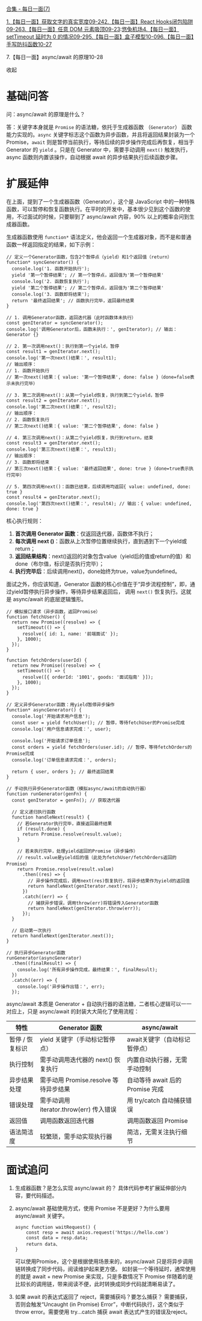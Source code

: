 [合集 - 每日一面(7)](https://github.com)

[1.【每日一面】获取文字的真实宽度09-24](https://github.com/keepsmart/p/19109247)[2.【每日一面】React Hooks闭包陷阱09-26](https://github.com/keepsmart/p/19113792)[3.【每日一面】任意 DOM 元素吸顶09-23](https://github.com/keepsmart/p/19106732):[悠兔机场](https://xinnongbo.com)[4.【每日一面】setTimeout 延时为 0 的情况09-29](https://github.com/keepsmart/p/19118235)[5.【每日一面】盒子模型10-09](https://github.com/keepsmart/p/19132053)[6.【每日一面】手写防抖函数10-27](https://github.com/keepsmart/p/19168241)

7.【每日一面】async/await 的原理10-28

收起

# 基础问答

问：async/await 的原理是什么？

答：关键字本身就是 `Promise` 的语法糖，依托于生成器函数 （`Generator`） 函数能力实现的。`async` 关键字标志这个函数为异步函数，并且将返回结果封装为一个 Promise，`await` 则是暂停当前执行，等待后续的异步操作完成后再恢复，相当于 Generator 的 `yield` 。只是在 Generator 中，需要手动调用 `next()` 触发执行， async 函数则内置该操作，自动根据 await 的异步结果执行后续函数步骤。

# 扩展延伸

在上面，提到了一个生成器函数（Generator），这个是 JavaScript 中的一种特殊函数，可以暂停和恢复函数执行。在平时的开发中，基本很少见到这个函数的使用，不过面试的时候，只要聊到了 async/await 内容，90% 以上的概率会问到生成器函数。

生成器函数使用 `function*` 语法定义，他会返回一个生成器对象，而不是和普通函数一样返回指定的结果，如下示例：

```
// 定义一个Generator函数，包含2个暂停点（yield）和1个返回值（return）
function* syncGenerator() {
  console.log('1. 函数开始执行');
  yield '第一个暂停结果'; // 第一个暂停点，返回值为'第一个暂停结果'
  console.log('2. 函数恢复执行');
  yield '第二个暂停结果'; // 第二个暂停点，返回值为'第二个暂停结果'
  console.log('3. 函数即将结束');
  return '最终返回结果'; // 函数执行完毕，返回最终结果
}

// 1. 调用Generator函数，返回迭代器（此时函数体未执行）
const genIterator = syncGenerator();
console.log('调用Generator后，函数未执行：', genIterator); // 输出：Generator {}

// 2. 第一次调用next()：执行到第一个yield，暂停
const result1 = genIterator.next();
console.log('第一次next()结果：', result1); 
// 输出顺序：
// 1. 函数开始执行
// 第一次next()结果：{ value: '第一个暂停结果', done: false }（done=false表示未执行完毕）

// 3. 第二次调用next()：从第一个yield恢复，执行到第二个yield，暂停
const result2 = genIterator.next();
console.log('第二次next()结果：', result2);
// 输出顺序：
// 2. 函数恢复执行
// 第二次next()结果：{ value: '第二个暂停结果', done: false }

// 4. 第三次调用next()：从第二个yield恢复，执行到return，结束
const result3 = genIterator.next();
console.log('第三次next()结果：', result3);
// 输出顺序：
// 3. 函数即将结束
// 第三次next()结果：{ value: '最终返回结果', done: true }（done=true表示执行完毕）

// 5. 第四次调用next()：函数已结束，后续调用均返回{ value: undefined, done: true }
const result4 = genIterator.next();
console.log('第四次next()结果：', result4); // 输出：{ value: undefined, done: true }
```

核心执行规则：

1. **首次调用 Generator 函数**：仅返回迭代器，函数体不执行；
2. **每次调用 next ()**：函数从上次暂停位置继续执行，直到遇到下一个yield或return；
3. **返回结果结构**：next()返回的对象包含value（yield后的值或return的值）和done（布尔值，标识是否执行完毕）；
4. **执行完毕后**：后续调用next()，done始终为true，value为undefined。

面试之外，你应该知道，Generator 函数的核心价值在于“异步流程控制”，即，通过yield暂停执行异步操作，等待异步结果返回后， 调用 `next()` 恢复执行。这就是 async/await 的底层逻辑雏形。

```
// 模拟接口请求（异步函数，返回Promise）
function fetchUser() {
  return new Promise((resolve) => {
    setTimeout(() => {
      resolve({ id: 1, name: '前端面试' });
    }, 1000);
  });
}

function fetchOrders(userId) {
  return new Promise((resolve) => {
    setTimeout(() => {
      resolve([{ orderId: '1001', goods: '面试指南' }]);
    }, 1000);
  });
}

// 定义异步Generator函数：用yield暂停异步操作
function* asyncGenerator() {
  console.log('开始请求用户信息');
  const user = yield fetchUser(); // 暂停，等待fetchUser的Promise完成
  console.log('用户信息请求完成：', user);
  
  console.log('开始请求订单信息');
  const orders = yield fetchOrders(user.id); // 暂停，等待fetchOrders的Promise完成
  console.log('订单信息请求完成：', orders);
  
  return { user, orders }; // 最终返回结果
}

// 手动执行异步Generator函数（模拟async/await的自动执行器）
function runGenerator(genFn) {
  const genIterator = genFn(); // 获取迭代器

  // 定义递归执行函数
  function handleNext(result) {
    // 若Generator执行完毕，直接返回最终结果
    if (result.done) {
      return Promise.resolve(result.value);
    }

    // 若未执行完毕，处理yield返回的Promise（异步操作）
    // result.value是yield后的值（此处为fetchUser/fetchOrders返回的Promise）
    return Promise.resolve(result.value)
      .then((res) => {
        // 异步操作完成后，调用next(res)恢复执行，将异步结果作为yield的返回值
        return handleNext(genIterator.next(res));
      })
      .catch((err) => {
        // 捕获异步错误，调用throw(err)将错误传入Generator函数
        return handleNext(genIterator.throw(err));
      });
  }

  // 启动第一次执行
  return handleNext(genIterator.next());
}

// 执行异步Generator函数
runGenerator(asyncGenerator)
  .then((finalResult) => {
    console.log('所有异步操作完成，最终结果：', finalResult);
  })
  .catch((err) => {
    console.log('异步操作出错：', err);
  });
```

async/await 本质是 Generator + 自动执行器的语法糖，二者核心逻辑可以一一对应上，只是 async/await 的封装大大简化了使用流程：

| 特性 | Generator 函数 | async/await |
| --- | --- | --- |
| 暂停 / 恢复标识 | yield 关键字（手动标记暂停点） | await关键字（自动标记暂停点） |
| 执行控制 | 需手动调用迭代器的 next() 恢复执行 | 内置自动执行器，无需手动控制 |
| 异步结果处理 | 需手动用 Promise.resolve 等待异步结果 | 自动等待 await 后的 Promise 完成 |
| 错误处理 | 需手动调用 iterator.throw(err) 传入错误 | 用 try/catch 自动捕获错误 |
| 返回值 | 调用函数返回迭代器 | 调用函数返回 Promise |
| 语法简洁度 | 较繁琐，需手动实现执行器 | 简洁，无需关注执行细节 |

# 面试追问

1. 生成器函数？是怎么实现 async/await 的？
   具体代码参考扩展延伸部分内容，要代码描述。
2. async/await 基础使用方式，使用 Promise 不是更好？为什么要用 async/await 关键字。

   ```
   async function waitRequest() {
       const resp = await axios.request('https://hello.com')
       const data = resp.data;
       return data、
   }
   ```

   可以使用Promise，这个是根据使用场景来的，async/await 只是将异步调用链转换成了同步代码，阅读维护起来更方便。
   如封装一个等待延时，通常使用的就是 await + new Promise 来实现，只是多数情况下 Promise 伴随着的是比较长的调用链，带来阅读不便，此时转换成同步代码就清晰易读了。
3. 如果 await 的表达式返回了 reject，需要捕获吗？要怎么捕获？
   需要捕获，否则会触发“Uncaught (in Promise) Error”，中断代码执行，这个类似于 throw error。需要使用 try...catch 捕获 await 表达式产生的错误及reject。
